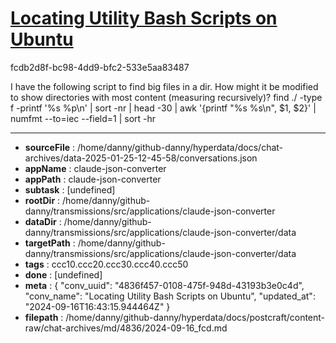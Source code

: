 # [Locating Utility Bash Scripts on Ubuntu](https://claude.ai/chat/4836f457-0108-475f-948d-43193b3e0c4d)

fcdb2d8f-bc98-4dd9-bfc2-533e5aa83487

I have the following script to find big files in a dir. How might it be modified to show directories with most content (measuring recursively)?
find ./ -type f -printf '%s %p\n' | sort -nr | head -30 | awk '{printf "%s %s\n", $1, $2}' | numfmt --to=iec --field=1 | sort -hr

---

* **sourceFile** : /home/danny/github-danny/hyperdata/docs/chat-archives/data-2025-01-25-12-45-58/conversations.json
* **appName** : claude-json-converter
* **appPath** : claude-json-converter
* **subtask** : [undefined]
* **rootDir** : /home/danny/github-danny/transmissions/src/applications/claude-json-converter
* **dataDir** : /home/danny/github-danny/transmissions/src/applications/claude-json-converter/data
* **targetPath** : /home/danny/github-danny/transmissions/src/applications/claude-json-converter/data
* **tags** : ccc10.ccc20.ccc30.ccc40.ccc50
* **done** : [undefined]
* **meta** : {
  "conv_uuid": "4836f457-0108-475f-948d-43193b3e0c4d",
  "conv_name": "Locating Utility Bash Scripts on Ubuntu",
  "updated_at": "2024-09-16T16:43:15.944464Z"
}
* **filepath** : /home/danny/github-danny/hyperdata/docs/postcraft/content-raw/chat-archives/md/4836/2024-09-16_fcd.md